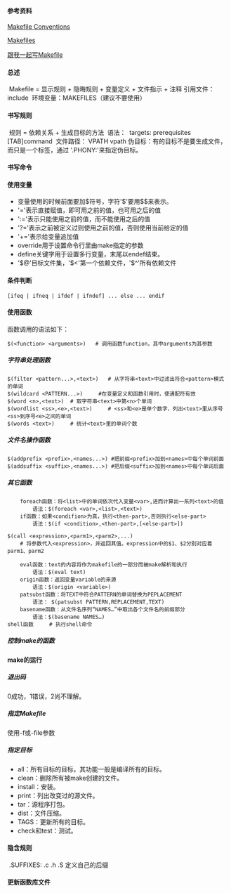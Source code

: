 #### 参考资料

[Makefile Conventions](http://www.gnu.org/prep/standards/html_node/Makefile-Conventions.html#Makefile-Conventions)

[Makefiles](https://www.gnu.org/software/make/manual/html_node/Makefiles.html#Makefiles)

[跟我一起写Makefile](http://wiki.ubuntu.com.cn/%E8%B7%9F%E6%88%91%E4%B8%80%E8%B5%B7%E5%86%99Makefile)

#### 总述

​	Makefile = 显示规则 + 隐晦规则 + 变量定义 + 文件指示 + 注释
​	引用文件：include
​	环境变量：MAKEFILES（建议不要使用）

#### 书写规则

​	规则 = 依赖关系 + 生成目标的方法
​	语法：
​		targets: prerequisites
​		[TAB]command
​	文件路径： VPATH vpath
​	伪目标：有的目标不是要生成文件，而只是一个标签，通过 '.PHONY:'来指定伪目标。

#### 书写命令

#### 使用变量

- 变量使用的时候前面要加\$符号，字符'\$'要用\$$来表示。
- '='表示直接赋值，即可用之前的值，也可用之后的值
- ':='表示只能使用之前的值，而不能使用之后的值
- '?='表示之前被定义过则使用之前的值，否则使用当前给定的值
- '+='表示给变量追加值
- override用于设置命令行里由make指定的参数
- define关键字用于设置多行变量，末尾以endef结束。
- '\$@'目标文件集，'\$<'第一个依赖文件，'\$^'所有依赖文件



#### 条件判断

`[ifeq | ifneq | ifdef | ifndef] ... else ... endif`

#### 使用函数

函数调用的语法如下：

```
$(<function> <arguments>)	# 调用函数function，其中arguments为其参数
```



##### 字符串处理函数
```
$(filter <pattern...>,<text>)	# 从字符串<text>中过滤出符合<pattern>模式的单词
$(wildcard <PATTERN...>)	 #在变量定义和函数引用时，使通配符有效
$(word <n>,<text>)	# 取字符串<text>中第<n>个单词
$(wordlist <ss>,<e>,<text>)		# <ss>和<e>是单个数字，列出<text>里从序号<ss>到序号<e>之间的单词
$(words <text>)		# 统计<text>里的单词个数
```
##### 文件名操作函数
```
$(addprefix <prefix>,<names...>) #把前缀<prefix>加到<names>中每个单词前面
$(addsuffix <suffix>,<names...>) #把后缀<suffix>加到<names>中每个单词后面
```
##### 其它函数
```
	foreach函数：将<list>中的单词依次代入变量<var>,进而计算出一系列<text>的值
		语法：$(foreach <var>,<list>,<text>)
	if函数：如果<condifion>为真，执行<then-part>,否则执行<else-part>
		语法：$(if <condition>,<then-part>,[<else-part>])

$(call <expression>,<parm1>,<parm2>,...)
	# 将参数代入<expression>，并返回其值。expression中的$1、$2分别对应着parm1、parm2
	
	eval函数：text的内容将作为makefile的一部分而被make解析和执行
		语法：$(eval text)
	origin函数：返回变量variable的来源
		语法：$(origin <variable>)
	patsubst函数：将TEXT中符合PATTERN的单词替换为PEPLACEMENT
		语法： $(patsubst PATTERN,REPLACEMENT,TEXT)
	basename函数：从文件名序列“NAMES…”中取出各个文件名的前缀部分
		语法：$(basename NAMES…)
shell函数		# 执行shell命令
```
##### 控制make的函数

#### make的运行

##### 退出码

0成功，1错误，2尚不理解。

##### 指定Makefile

使用-f或-file参数

##### 指定目标

- all：所有目标的目标，其功能一般是编译所有的目标。
- clean：删除所有被make创建的文件。
- install：安装。
- print：列出改变过的源文件。
- tar：源程序打包。
- dist：文件压缩。
- TAGS：更新所有的目标。
- check和test：测试。

#### 隐含规则

​	.SUFFIXES: .c .h .S 定义自己的后缀

#### 更新函数库文件